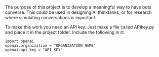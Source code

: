 The purpose of this project is to develop a meaningful way to have bots converse. This could be used in designing AI thinktanks, or for research where simulating conversations is important. 


To make this work you need an API key. Just make a file called APIkey.py and place it in the project folder. Include the following in it:

    import openai
    openai.organization = "ORGANIZATION NAME"
    openai.api_key = "API KEY"
